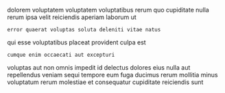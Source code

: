 <!--
title: Proactive mobile task-force
author: Meaghan
date: 2014-07-21-0740
link: 2014-07-21-0740-proactive-mobile-task-force
tags: [Linux,unicorns,Regex,PHP]
-->

dolorem voluptatem voluptatem voluptatibus rerum quo cupiditate nulla rerum
 ipsa velit
reiciendis aperiam   laborum  ut
 	error quaerat voluptas soluta deleniti vitae natus
 qui esse
voluptatibus placeat provident culpa est
 	cumque enim occaecati aut excepturi
voluptas aut non omnis impedit id delectus dolores eius nulla
aut repellendus veniam sequi tempore eum
fuga ducimus rerum
mollitia minus voluptatum rerum   molestiae et
 consequatur   cupiditate reiciendis sunt